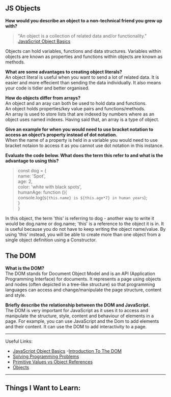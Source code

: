 ## JS Objects

**How would you describe an object to a non-technical friend you grew up with?**  
>"An object is a collection of related data and/or functionality." 
[JavaScript Object Basics](https://developer.mozilla.org/en-US/docs/Learn/JavaScript/Objects/Basics)

Objects can hold variables, functions and data structures. Variables within objects are known as properties and functions within objects are known as methods.

**What are some advantages to creating object literals?**  
An object literal is useful when you want to send a lot of related data. It is easier and more effecient than sending the data individually. It also means your code is tidier and better organised.

**How do objects differ from arrays?**  
An object and an aray can both be used to hold data and functions.   
An object holds properties/key value pairs and functions/methods.  
An array is used to store lists that are indexed by numbers where as an object uses named indexes. Having said that, an array is a type of object.

**Give an example for when you would need to use bracket notation to access an object’s property instead of dot notation.**  
When the name of a property is held in a variable you would need to use bracket notaion to access it as you cannot use dot notation in this instance.

**Evaluate the code below. What does the term this refer to and what is the advantage to using this?**  

>const dog = {  
  name: 'Spot',  
  age: 2,  
  color: 'white with black spots',  
  humanAge: function (){  
    console.log(`${this.name} is ${this.age*7} in human years`);  
  }  
}  

In this object, the term 'this' is referring to dog - another way to write it would be dog.name or dog.name; 'this' is a reference to the object it is in. It is useful because you do not have to keep writing the object name/value.
By using 'this' instead, you will be able to create more than one object from a single object definition using a Constructor.

## The DOM

**What is the DOM?**  
The DOM stands for Document Object Model and is an API (Application Programming Interface) for documents. It represents a page using objects and nodes (often depicted in a tree-like structure) so that programming languages can access and change/manipulate the page structure, content and style.

**Briefly describe the relationship between the DOM and JavaScript.**  
The DOM is very important for JavaScript as it uses it to access and manipulate the structure, style, content and behaviour of elements in a page. For example, you can use JavaScript and the Dom to add elements and their content. It can use the DOM to add interactivity to a page. 


---

Useful Links:
- [JavaScript Object Basics](https://developer.mozilla.org/en-US/docs/Learn/JavaScript/Objects/Basics)
-[Introduction To The DOM](https://developer.mozilla.org/en-US/docs/Web/API/Document_Object_Model/Introduction)
- [Solving Programming Problems](https://simpleprogrammer.com/solving-problems-breaking-it-down/)
- [Primitive Values vs Object References](https://betterprogramming.pub/intermediate-javascript-whats-the-difference-between-primitive-values-and-object-references-e863d70677b)
- [Objects](https://javascript.info/object)

---

## Things I Want to Learn: